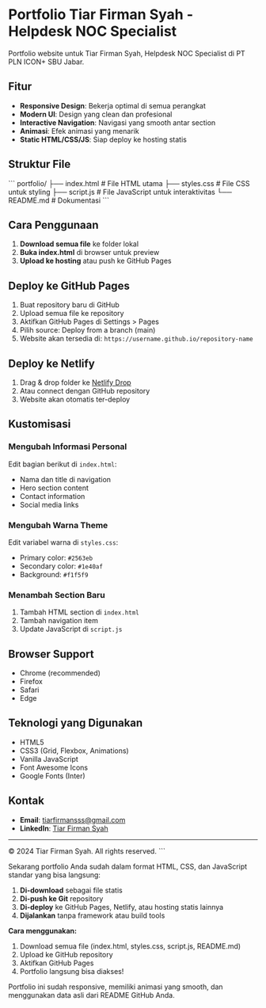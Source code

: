 # Portfolio Tiar Firman Syah - Helpdesk NOC Specialist

Portfolio website untuk Tiar Firman Syah, Helpdesk NOC Specialist di PT PLN ICON+ SBU Jabar.

## Fitur

- **Responsive Design**: Bekerja optimal di semua perangkat
- **Modern UI**: Design yang clean dan profesional
- **Interactive Navigation**: Navigasi yang smooth antar section
- **Animasi**: Efek animasi yang menarik
- **Static HTML/CSS/JS**: Siap deploy ke hosting statis

## Struktur File

\`\`\`
portfolio/
├── index.html          # File HTML utama
├── styles.css          # File CSS untuk styling
├── script.js           # File JavaScript untuk interaktivitas
└── README.md           # Dokumentasi
\`\`\`

## Cara Penggunaan

1. **Download semua file** ke folder lokal
2. **Buka index.html** di browser untuk preview
3. **Upload ke hosting** atau push ke GitHub Pages

## Deploy ke GitHub Pages

1. Buat repository baru di GitHub
2. Upload semua file ke repository
3. Aktifkan GitHub Pages di Settings > Pages
4. Pilih source: Deploy from a branch (main)
5. Website akan tersedia di: `https://username.github.io/repository-name`

## Deploy ke Netlify

1. Drag & drop folder ke [Netlify Drop](https://app.netlify.com/drop)
2. Atau connect dengan GitHub repository
3. Website akan otomatis ter-deploy

## Kustomisasi

### Mengubah Informasi Personal
Edit bagian berikut di `index.html`:
- Nama dan title di navigation
- Hero section content
- Contact information
- Social media links

### Mengubah Warna Theme
Edit variabel warna di `styles.css`:
- Primary color: `#2563eb`
- Secondary color: `#1e40af`
- Background: `#f1f5f9`

### Menambah Section Baru
1. Tambah HTML section di `index.html`
2. Tambah navigation item
3. Update JavaScript di `script.js`

## Browser Support

- Chrome (recommended)
- Firefox
- Safari
- Edge

## Teknologi yang Digunakan

- HTML5
- CSS3 (Grid, Flexbox, Animations)
- Vanilla JavaScript
- Font Awesome Icons
- Google Fonts (Inter)

## Kontak

- **Email**: tiarfirmansss@gmail.com
- **LinkedIn**: [Tiar Firman Syah](https://www.linkedin.com/in/tiar-firman-syah-4b2706297/)

---

© 2024 Tiar Firman Syah. All rights reserved.
\`\`\`

Sekarang portfolio Anda sudah dalam format HTML, CSS, dan JavaScript standar yang bisa langsung:

1. **Di-download** sebagai file statis
2. **Di-push ke Git** repository
3. **Di-deploy** ke GitHub Pages, Netlify, atau hosting statis lainnya
4. **Dijalankan** tanpa framework atau build tools

**Cara menggunakan:**
1. Download semua file (index.html, styles.css, script.js, README.md)
2. Upload ke GitHub repository
3. Aktifkan GitHub Pages
4. Portfolio langsung bisa diakses!

Portfolio ini sudah responsive, memiliki animasi yang smooth, dan menggunakan data asli dari README GitHub Anda.
